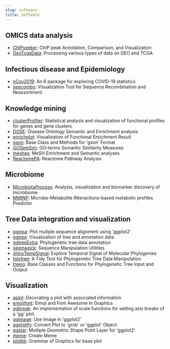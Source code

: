 ```yaml
---
slug: software
title: Software
---
```



## <i class="fa fa-bullseye fa-1x" aria-hidden="true"></i> OMICS data analysis

+ [ChIPseeker](https://www.bioconductor.org/packages/ChIPseeker): ChIP peak Annotation, Comparison, and Visualization
+ [GeoTcgaData](https://cran.r-project.org/package=GeoTcgaData): Processing various types of data on GEO and TCGA

## <i class="fa fa-plus-square fa-1x" aria-hidden="true"></i> Infectious disease and Epidemiology

+ [nCov2019](https://github.com/YuLab-SMU/nCov2019): An R package for exploring COVID-19 statistics
+ [seqcombo](https://www.bioconductor.org/packages/seqcombo): Visualization Tool for Sequence Recombination and Reassortment


## <i class="fa fa-yelp fa-1x" aria-hidden="true"></i> Knowledge mining

+ [clusterProfiler](https://www.bioconductor.org/packages/clusterProfiler): Statistical analysis and visualization of functional profiles for genes and gene clusters
+ [DOSE](https://www.bioconductor.org/packages/DOSE): Disease Ontology Semantic and Enrichment analysis
+ [enrichplot](https://www.bioconductor.org/packages/enrichplot): Visualization of Functional Enrichment Result
+ [gson](https://cran.r-project.org/package=gson): Base Class and Methods for 'gson' Format
+ [GOSemSim](https://www.bioconductor.org/packages/GOSemSim): GO-terms Semantic Similarity Measures
+ [meshes](https://www.bioconductor.org/packages/meshes): MeSH Enrichment and Semantic analyses
+ [ReactomePA](https://www.bioconductor.org/packages/ReactomePA): Reactome Pathway Analysis


## <i class="fa fa-shaarli-o fa-1x" aria-hidden="true"></i> Microbiome 

+ [MicrobiotaProcess](https://www.bioconductor.org/packages/MicrobiotaProcess): Analysis, visualization and biomarker discovery of microbiome 
+ [MMINP](https://cran.r-project.org/package=MMINP): Microbe-Metabolite INteractions-based metabolic profiles Predictor

## <i class="fa fa-tree fa-1x" aria-hidden="true"></i> Tree Data integration and visualization

+ [ggmsa](https://cran.r-project.org/package=ggmsa): Plot mutiple sequence alignment using 'ggplot2'
+ [ggtree](https://www.bioconductor.org/packages/ggtree): Visualization of tree and annotation data
+ [ggtreeExtra](https://www.bioconductor.org/packages/ggtreeExtra): Phylogenetic tree data annotation
+ [seqmagick](https://cran.r-project.org/package=seqmagick): Sequence Manipulation Utilities
+ [shinyTempSignal](https://cran.r-project.org/package=shinyTempSignal): Explore Temporal Signal of Molecular Phylogenies
+ [tidytree](https://cran.r-project.org/package=tidytree): A Tidy Tool for Phylogenetic Tree Data Manipulation
+ [treeio](https://www.bioconductor.org/packages/): Base Classes and Functions for Phylogenetic Tree Input and Output



## <i class="fa fa-pie-chart fa-1x" aria-hidden="true"></i> Visualization

+ [aplot](https://cran.r-project.org/package=aplot): Decorating a plot with associated information
+ [emojifont](https://cran.r-project.org/package=emojifont): Emoji and Font Awesome in Graphics
+ [ggbreak](https://cran.r-project.org/package=ggbreak): An implementation of scale functions for setting axis breaks of a 'gg' plot.
+ [ggimage](https://cran.r-project.org/package=ggimage): Use Image in 'ggplot2'
+ [ggplotify](https://cran.r-project.org/package=ggplotify): Convert Plot to 'grob' or 'ggplot' Object
+ [ggstar](https://cran.r-project.org/package=ggstar): Multiple Geometric Shape Point Layer for 'ggplot2'
+ [meme](https://cran.r-project.org/package=meme): Create Meme
+ [plotbb](https://cran.r-project.org/package=plotbb): Grammar of Graphics for base plot

